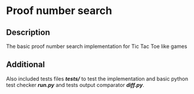 # Proof number search

## Description

The basic proof number search implementation for Tic Tac Toe like games

## Additional

Also included tests files ***tests/*** to test the implementation and basic python test checker ***run.py*** and tests output comparator ***diff.py***.
